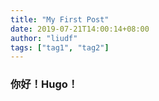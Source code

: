```yaml
---
title: "My First Post"
date: 2019-07-21T14:00:14+08:00
author: "liudf"
tags: ["tag1", "tag2"]
---
```


### 你好！Hugo！
